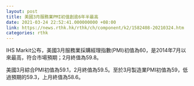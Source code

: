 ```yaml
---
layout: post
title: 美國3月服務業PMI初值創逾6年半最高
date: 2021-03-24 22:52:41.000000000 +08:00
link: https://news.rthk.hk/rthk/ch/component/k2/1582408-20210324.htm
categories: rthk
---
```


IHS Markit公布，美國3月服務業採購經理指數(PMI)初值為60，是2014年7月以來最高，符合市場預期；2月終值為59.8。

美國3月綜合PMI初值為59.1，2月終值為59.5。至於3月製造業PMI初值為59，低過預期的59.3，上月終值為58.6。
